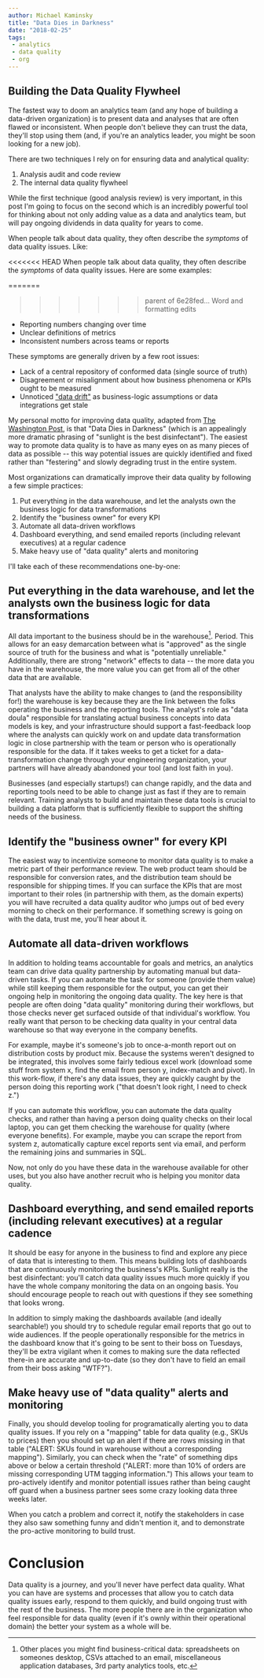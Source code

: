 ```yaml
---
author: Michael Kaminsky
title: "Data Dies in Darkness"
date: "2018-02-25"
tags: 
 - analytics
 - data quality
 - org
---
```


## Building the Data Quality Flywheel

The fastest way to doom an analytics team (and any hope of building a data-driven organization) is to present data and analyses that are often flawed or inconsistent. When people don't believe they can trust the data, they'll stop using them (and, if you're an analytics leader, you might be soon looking for a new job).

There are two techniques I rely on for ensuring data and analytical quality:

1. Analysis audit and code review
2. The internal data quality flywheel

While the first technique (good analysis review) is very important, in this post I'm going to focus on the second which is an incredibly powerful tool for thinking about not only adding value as a data and analytics team, but will pay ongoing dividends in data quality for years to come.

When people talk about data quality, they often describe the *symptoms* of data quality issues. Like:

<<<<<<< HEAD
When people talk about data quality, they often describe the *symptoms* of data quality issues. Here are some examples:

=======
>>>>>>> parent of 6e28fed... Word and formatting edits
* Reporting numbers changing over time
* Unclear definitions of metrics
* Inconsistent numbers across teams or reports

These symptoms are generally driven by a few root issues:

* Lack of a central repository of conformed data (single source of truth)
* Disagreement or misalignment about how business phenomena or KPIs ought to be measured
* Unnoticed ["data drift"](https://streamsets.com/reports/data-drift/) as business-logic assumptions or data integrations get stale

My personal motto for improving data quality, adapted from [The Washington Post](https://www.washingtonpost.com/lifestyle/style/the-washington-posts-new-slogan-turns-out-to-be-an-old-saying/2017/02/23/cb199cda-fa02-11e6-be05-1a3817ac21a5_story.html?utm_term=.3b9fcbc03a44), is that "Data Dies in Darkness" (which is an appealingly more dramatic phrasing of "sunlight is the best disinfectant"). The easiest way to promote data quality is to have as many eyes on as many pieces of data as possible -- this way potential issues are quickly identified and fixed rather than "festering" and slowly degrading trust in the entire system.


Most organizations can dramatically improve their data quality by following a few simple practices:

1. Put everything in the data warehouse, and let the analysts own the business logic for data transformations 
2. Identify the "business owner" for every KPI
3. Automate all data-driven workflows
4. Dashboard everything, and send emailed reports (including relevant executives) at a regular cadence
5. Make heavy use of "data quality" alerts and monitoring

I'll take each of these recommendations one-by-one:

## Put everything in the data warehouse, and let the analysts own the business logic for data transformations 
All data important to the business should be in the warehouse[^1]. Period. This allows for an easy demarcation between what is "approved" as the single source of truth for the business and what is "potentially unreliable." Additionally, there are strong "network" effects to data -- the more data you have in the warehouse, the more value you can get from all of the other data that are available.


That analysts have the ability to make changes to (and the responsibility for!) the warehouse is key because they are the link between the folks operating the business and the reporting tools. The analyst's role as "data doula" responsible for translating actual business concepts into data models is key, and your infrastructure should support a fast-feedback loop where the analysts can quickly work on and update data transformation logic in close partnership with the team or person who is operationally responsible for the data. If it takes weeks to get a ticket for a data-transformation change through your engineering organization, your partners will have already abandoned your tool (and lost faith in you).

Businesses (and especially startups!) can change rapidly, and the data and reporting tools need to be able to change just as fast if they are to remain relevant. Training analysts to build and maintain these data tools is crucial to building a data platform that is sufficiently flexible to support the shifting needs of the business.

## Identify the "business owner" for every KPI
The easiest way to incentivize someone to monitor data quality is to make a metric part of their performance review. The web product team should be responsible for conversion rates, and the distribution team should be responsible for shipping times. If you can surface the KPIs that are most important to their roles (in partnership with them, as the domain experts) you will have recruited a data quality auditor who jumps out of bed every morning to check on their performance. If something screwy is going on with the data, trust me, you'll hear about it.

## Automate all data-driven workflows

In addition to holding teams accountable for goals and metrics, an analytics team can drive data quality partnership by automating manual but data-driven tasks. If you can automate the task for someone (provide them value) while still keeping them responsible for the output, you can get their ongoing help in monitoring the ongoing data quality. The key here is that people are often doing "data quality" monitoring during their workflows, but those checks never get surfaced outside of that individual's workflow. You really want that person to be checking data quality in your central data warehouse so that way everyone in the company benefits.

For example, maybe it's someone's job to once-a-month report out on distribution costs by product mix. Because the systems weren't designed to be integrated, this involves some fairly tedious excel work (download some stuff from system x, find the email from person y, index-match and pivot). In this work-flow, if there's any data issues, they are quickly caught by the person doing this reporting work ("that doesn't look right, I need to check z.") 

If you can automate this workflow, you can automate the data quality checks, and rather than having a person doing quality checks on their local laptop, you can get them checking the warehouse for quality (where everyone benefits). For example, maybe you can scrape the report from system z, automatically capture excel reports sent via email, and perform the remaining joins and summaries in SQL.

Now, not only do you have these data in the warehouse available for other uses, but you also have another recruit who is helping you monitor data quality.

## Dashboard everything, and send emailed reports (including relevant executives) at a regular cadence

It should be easy for anyone in the business to find and explore any piece of data that is interesting to them. This means building lots of dashboards that are continuously monitoring the business's KPIs. Sunlight really is the best disinfectant: you'll catch data quality issues much more quickly if you have the whole company monitoring the data on an ongoing basis. You should encourage people to reach out with questions if they see something that looks wrong.

In addition to simply making the dashboards available (and ideally searchable!) you should try to schedule regular email reports that go out to wide audiences. If the people operationally responsible for the metrics in the dashboard know that it's going to be sent to their boss on Tuesdays, they'll be extra vigilant when it comes to making sure the data reflected there-in are accurate and up-to-date (so they don't have to field an email from their boss asking "WTF?").

## Make heavy use of "data quality" alerts and monitoring
Finally, you should develop tooling for programatically alerting you to data quality issues. If you rely on a "mapping" table for data quality (e.g., SKUs to prices) then you should set up an alert if there are rows missing in that table ("ALERT: SKUs found in warehouse without a corresponding mapping"). Similarly, you can check when the "rate" of something dips above or below a certain threshold ("ALERT: more than 10% of orders are missing corresponding UTM tagging information.") This allows your team to pro-actively identify and monitor potentiall issues rather than being caught off guard when a business partner sees some crazy looking data three weeks later.

When you catch a problem and correct it, notify the stakeholders in case they also saw something funny and didn't mention it, and to demonstrate the pro-active monitoring to build trust.


# Conclusion

Data quality is a journey, and you'll never have perfect data quality. What you can have are systems and processes that allow you to catch data quality issues early, respond to them quickly, and build ongoing trust with the rest of the business. The more people there are in the organization who feel responsible for data quality (even if it's ownly within their operational domain) the better your system as a whole will be.


[^1]: Other places you might find business-critical data: spreadsheets on someones desktop, CSVs attached to an email, miscellaneous application databases, 3rd party analytics tools, etc.
